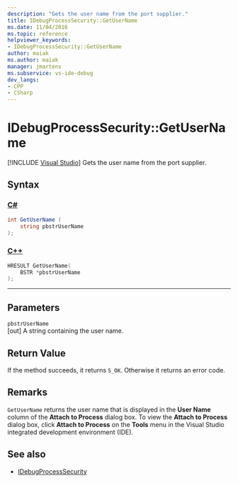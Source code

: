 ```yaml
---
description: "Gets the user name from the port supplier."
title: IDebugProcessSecurity::GetUserName
ms.date: 11/04/2016
ms.topic: reference
helpviewer_keywords:
- IDebugProcessSecurity::GetUserName
author: maiak
ms.author: maiak
manager: jmartens
ms.subservice: vs-ide-debug
dev_langs:
- CPP
- CSharp
---
```

# IDebugProcessSecurity::GetUserName

 [!INCLUDE [Visual Studio](~/includes/applies-to-version/vs-windows-only.md)]
Gets the user name from the port supplier.

## Syntax

### [C#](#tab/csharp)
```csharp
int GetUserName (
    string pbstrUserName
);
```
### [C++](#tab/cpp)
```cpp
HRESULT GetUserName(
    BSTR *pbstrUserName
);
```
---

## Parameters
`pbstrUserName`\
[out] A string containing the user name.

## Return Value
 If the method succeeds, it returns `S_OK`. Otherwise it returns an error code.

## Remarks
 `GetUserName` returns the user name that is displayed in the **User Name** column of the **Attach to Process** dialog box. To view the **Attach to Process** dialog box, click **Attach to Process** on the **Tools** menu in the Visual Studio integrated development environment (IDE).

## See also
- [IDebugProcessSecurity](../../../extensibility/debugger/reference/idebugprocesssecurity.md)
